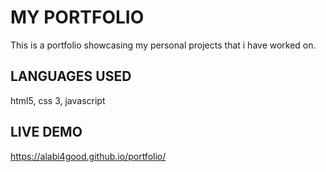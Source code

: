 # MY PORTFOLIO

This is a portfolio showcasing my personal projects that i  have worked on. 


## LANGUAGES USED

html5, css 3, javascript



## LIVE DEMO

https://alabi4good.github.io/portfolio/



